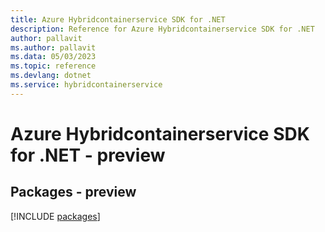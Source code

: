 ```yaml
---
title: Azure Hybridcontainerservice SDK for .NET
description: Reference for Azure Hybridcontainerservice SDK for .NET
author: pallavit
ms.author: pallavit
ms.data: 05/03/2023
ms.topic: reference
ms.devlang: dotnet
ms.service: hybridcontainerservice
---
```

# Azure Hybridcontainerservice SDK for .NET - preview
## Packages - preview
[!INCLUDE [packages](hybridcontainerservice-index.md)]